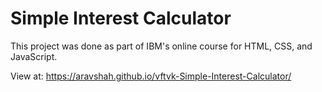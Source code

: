 # Simple Interest Calculator

This project was done as part of IBM's online course for HTML, CSS, and JavaScript.

View at: https://aravshah.github.io/vftvk-Simple-Interest-Calculator/
